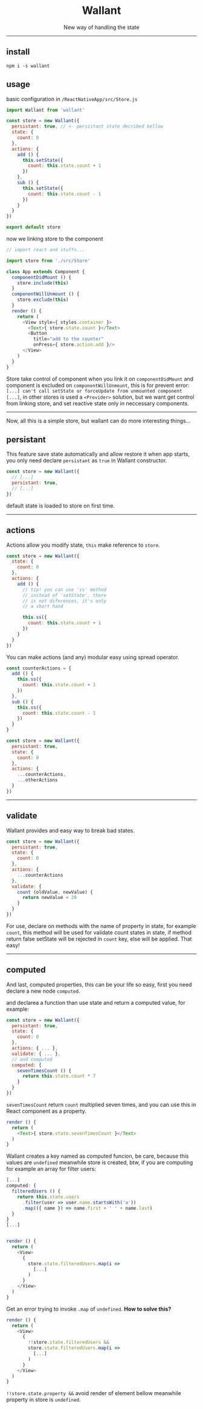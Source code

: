 <h1 align="center">Wallant</h1>

<p align="center">New way of handling the state</p>

---
## install
`npm i -s wallant`

## usage

basic configuration in `/ReactNativeApp/src/Store.js`

```js
import Wallant from 'wallant'

const store = new Wallant({
  persistant: true, // <- persistant state decribed bellow
  state: {
    count: 0
  },
  actions: {
    add () {
      this.setState({
        count: this.state.count + 1
      })
    },
    sub () {
      this.setState({
        count: this.state.count - 1
      })
    }
  }
})

export default store
```

now we linking store to the component

```js
// import react and stuffs...

import store from './src/Store'

class App extends Component {
  componentDidMount () {
    store.include(this)
  }
  componentWillUnmount () {
    store.exclude(this)
  }
  render () {
    return (
      <View style={ styles.container }>
        <Text>{ store.state.count }</Text>
        <Button
          title="add to the counter"
          onPress={ store.action.add }/>
      </View>
    )
  }
}
```

Store take control of component when you link it on `componentDidMount` and component is excluded on `componentWillUnmount`, this is for prevent error: `[...] can't call setState or forceUpdate from unmounted component [...]`, in other stores is used a `<Provider>` solution, but we want get control from linking store, and set reactive state only in neccessary components.

---
Now, all this is a simple store, but wallant can do more interesting things...

## persistant

This feature save state automatically and allow restore it when app starts, you only need declare `persistant` as `true` in Wallant constructor.

```js
const store = new Wallant({
  // [...]
  persistant: true,
  // [...]
})
```

default state is loaded to store on first time.

---

## actions

Actions allow you modify state, `this` make reference to `store`.

```js
const store = new Wallant({
  state: {
    count: 0
  },
  actions: {
    add () {
      // tip! you can use 'ss' method
      // instead of 'setState', there
      // is not diferences, it's only
      // a short hand

      this.ss({
        count: this.state.count + 1
      })
    }
  }
})
```

You can make actions (and any) modular easy using spread operator.

```js
const counterActions = {
  add () {
    this.ss({
      count: this.state.count + 1
    })
  },
  sub () {
    this.ss({
      count: this.state.count - 1
    })    
  }
}

const store = new Wallant({
  persistant: true,
  state: {
    count: 0
  },
  actions: {
    ...counterActions,
    ...otherActions
  }
})

```

---

## validate

Wallant provides and easy way to break bad states.

```js
const store = new Wallant({
  persistant: true,
  state: {
    count: 0
  },
  actions: {
    ...counterActions
  },
  validate: {
    count (oldValue, newValue) {
      return newValue < 20
    }
  }
})
```

For use, declare on methods with the name of property in state, for example `count`, this method will be used for validate count states in state, if method return false setState will be rejected in `count` key, else will be applied. That easy!

---

## computed

And last, computed properties, this can be your life so easy, first you need declare a new node `computed`.

and declarea a function than use state and return a computed value, for example:

```js
const store = new Wallant({
  persistant: true,
  state: {
    count: 0
  },
  actions: { ... },
  validate: { ... },
  // and computed
  computed: {
    sevenTimesCount () {
      return this.state.count * 7
    }
  }
})
```

`sevenTimesCount` return `count` multiplied seven times, and you can use this in React component as a property.

```js
render () {
  return (
    <Text>{ store.state.sevenTimesCount }</Text>
  )
}
```

Wallant creates a key named as computed funcion, be care, because this values are `undefined` meanwhile store is created, btw, if you are computing for example an array for filter users:

```js
[...]
computed: {
  filteredUsers () {
    return this.state.users
      .filter(user => user.name.startsWith('a'))
      .map(({ name }) => name.first + ' ' + name.last)
  }
}
[...]


render () {
  return (
    <View>
      {
        store.state.filteredUsers.map(i =>
          [...]
        )
      }
    </View>
  )
}
```

Get an error trying to invoke `.map` of `undefined`. **How to solve this?**

```js
render () {
  return (
    <View>
      {
        !!store.state.filteredUsers &&
        store.state.filteredUsers.map(i =>
          [...]
        )
      }
    </View>
  )
}
```

`!!store.state.property &&` avoid render of element bellow meanwhile property in store is `undefined`.
